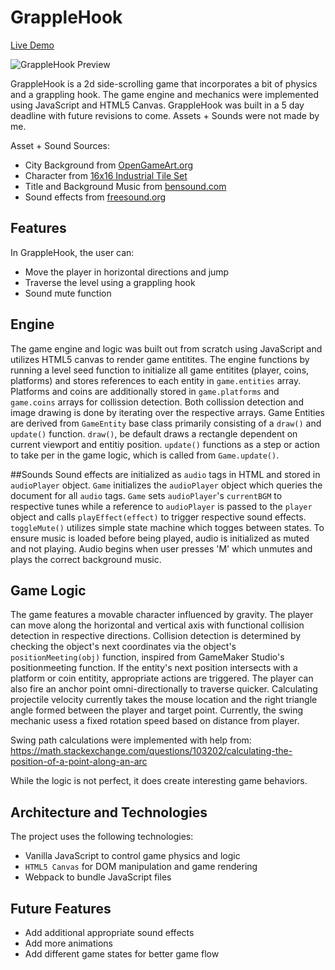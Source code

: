 # GrappleHook
[Live Demo](https://sackofcodetatoes.github.io/grapplehook/)

![GrappleHook Preview](https://github.com/SackofCodetatoes/grapplehook/blob/master/images/preview.gif)

GrappleHook is a 2d side-scrolling game that incorporates a bit of physics and a grappling hook. The game engine and mechanics were implemented using JavaScript and HTML5 Canvas. GrappleHook was built in a 5 day deadline with future revisions to come.
Assets + Sounds were not made by me.

Asset + Sound Sources: 
* City Background from [OpenGameArt.org](https://opengameart.org/content/city-background-repetitive-3)
* Character from [16x16 Industrial Tile Set](https://0x72.itch.io/16x16-industrial-tileset)
* Title and Background Music from [bensound.com](www.bensound.com)
* Sound effects from [freesound.org](https://freesound.org/)

## Features
In GrappleHook, the user can:  
* Move the player in horizontal directions and jump
* Traverse the level using a grappling hook
* Sound mute function


## Engine
The game engine and logic was built out from scratch using JavaScript and utilizes HTML5 canvas to render game entitites. The engine functions by running a level seed function to initialize all game entitites (player, coins, platforms) and stores references to each entity in `game.entities` array. Platforms and coins are additionally stored in `game.platforms` and `game.coins` arrays for collission detection. Both collission detection and image drawing is done by iterating over the respective arrays. Game Entities are derived from `GameEntity` base class primarily consisting of a `draw()` and `update()` function. `draw()`, be default draws a rectangle dependent on current viewport and entitiy position. `update()` functions as a step or action to take per in the game logic, which is called from `Game.update()`.

##Sounds
Sound effects are initialized as `audio` tags in HTML and stored in `audioPlayer` object. `Game` initializes the `audioPlayer` object which queries the document for all `audio` tags. 
`Game` sets `audioPlayer`'s `currentBGM` to respective tunes while a reference to `audioPlayer` is passed to the `player` object and calls `playEffect(effect)` to trigger respective sound effects. `toggleMute()` utilizes simple state machine which togges between states. To ensure music is loaded before being played, audio is initialized as muted and not playing. Audio begins when user presses 'M' which unmutes and plays the correct background music.  



## Game Logic
The game features a movable character influenced by gravity. The player can move along the horizontal and vertical axis with functional collision detection in respective directions. Collision detection is determined by checking the object's next coordinates via the object's `positionMeeting(obj)` function, inspired from GameMaker Studio's positionmeeting function. If the entity's next position intersects with a platform or coin entitity, appropriate actions are triggered. 
The player can also fire an anchor point omni-directionally to traverse quicker. Calculating projectile velocity currently takes the mouse location and the right triangle angle formed between the player and target point. 
Currently, the swing mechanic usess a fixed rotation speed based on distance from player. 

Swing path calculations were implemented with help from: 
https://math.stackexchange.com/questions/103202/calculating-the-position-of-a-point-along-an-arc


While the logic is not perfect, it does create interesting game behaviors.

## Architecture and Technologies
The project uses the following technologies:
* Vanilla JavaScript to control game physics and logic
* `HTML5 Canvas` for DOM manipulation and game rendering
* Webpack to bundle JavaScript files 

## Future Features
* Add additional appropriate sound effects
* Add more animations
* Add different game states for better game flow


